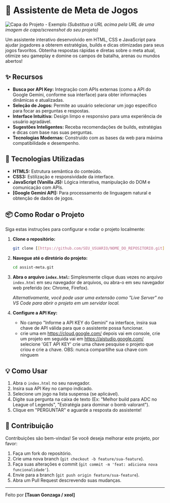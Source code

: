 # 🎯 Assistente de Meta de Jogos

![Capa do Projeto - Exemplo](./projeto%20NLW%20esports/assets/logo.png)
_(Substitua a URL acima pela URL de uma imagem de capa/screenshot do seu projeto)_

Um assistente interativo desenvolvido em HTML, CSS e JavaScript para ajudar jogadores a obterem estratégias, builds e dicas otimizadas para seus jogos favoritos. Obtenha respostas rápidas e diretas sobre o meta atual, otimize seu gameplay e domine os campos de batalha, arenas ou mundos abertos!

## ✨ Recursos

- **Busca por API Key:** Integração com APIs externas (como a API do Google Gemini, conforme sua interface) para obter informações dinâmicas e atualizadas.
- **Seleção de Jogos:** Permite ao usuário selecionar um jogo específico para focar as perguntas e respostas.
- **Interface Intuitiva:** Design limpo e responsivo para uma experiência de usuário agradável.
- **Sugestões Inteligentes:** Receba recomendações de builds, estratégias e dicas com base nas suas perguntas.
- **Tecnologias Modernas:** Construído com as bases da web para máxima compatibilidade e desempenho.

## 🚀 Tecnologias Utilizadas

- **HTML5:** Estrutura semântica do conteúdo.
- **CSS3:** Estilização e responsividade da interface.
- **JavaScript (Vanilla JS):** Lógica interativa, manipulação do DOM e comunicação com APIs.
- **[Google Gemini API]:** Para processamento de linguagem natural e obtenção de dados de jogos.

## 📦 Como Rodar o Projeto

Siga estas instruções para configurar e rodar o projeto localmente:

1.  **Clone o repositório:**
    ```bash
    git clone [[https://github.com/SEU_USUARIO/NOME_DO_REPOSITORIO.git](https://github.com/SEU_USUARIO/NOME_DO_REPOSITORIO.git](https://github.com/codetauan/assist-meta.git))
    ```
2.  **Navegue até o diretório do projeto:**
    ```bash
    cd assist-meta.git
    ```
3.  **Abra o arquivo `index.html`:**
    Simplesmente clique duas vezes no arquivo `index.html` em seu navegador de arquivos, ou abra-o em seu navegador web preferido (ex: Chrome, Firefox).

    _Alternativamente, você pode usar uma extensão como "Live Server" no VS Code para abrir o projeto em um servidor local._

4.  **Configure a API Key:**
    - No campo "Informe a API KEY do Gemini" na interface, insira sua chave de API válida para que o assistente possa funcionar.
    - crie uma em https://cloud.google.com/ depois vai em console, crie um projeto em seguida vai em https://aistudio.google.com/ selecione 'GET API KEY' crie uma chave pesquise o projeto que criou e crie a chave.
      OBS: nunca compartilhe sua chave com ninguem

## 💡 Como Usar

1.  Abra o `index.html` no seu navegador.
2.  Insira sua API Key no campo indicado.
3.  Selecione um jogo na lista suspensa (se aplicável).
4.  Digite sua pergunta na caixa de texto (Ex: "Melhor build para ADC no League of Legends", "Estratégia para dominar o bomb valorant").
5.  Clique em "PERGUNTAR" e aguarde a resposta do assistente!

## 🤝 Contribuição

Contribuições são bem-vindas! Se você deseja melhorar este projeto, por favor:

1.  Faça um fork do repositório.
2.  Crie uma nova branch (`git checkout -b feature/sua-feature`).
3.  Faça suas alterações e commit (`git commit -m 'feat: adiciona nova funcionalidade'`).
4.  Envie para a branch (`git push origin feature/sua-feature`).
5.  Abra um Pull Request descrevendo suas mudanças.

---

Feito por **[Tauan Gonzaga / xeol]**
